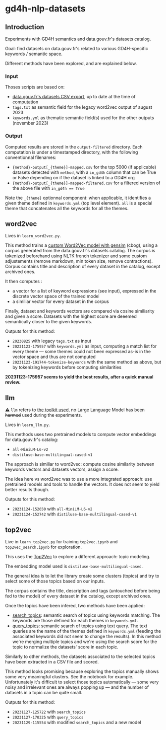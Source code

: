 # gd4h-nlp-datasets

## Introduction

Experiments with GD4H semantics and data.gouv.fr's datasets catalog.

Goal: find datasets on data.gouv.fr's related to various GD4H-specific keywords / semantic space.

Different methods have been explored, and are explained below.

### Input

Thoses scripts are based on:
- [data.gouv.fr's datasets CSV export](https://www.data.gouv.fr/fr/datasets/catalogue-des-donnees-de-data-gouv-fr/), up to date at the time of computation
- `tags.txt` as semantic field for the legacy word2vec output of august 2023
- `keywords.yml` as thematic semantic field(s) used for the other outputs (november 2023)

### Output

Computed results are stored in the `output-filtered` directory. Each computation is under a timestamped directory, with the following conventionnal filenames:
- `{method}-output[_{theme}]-mapped.csv` for the top 5000 (if applicable) datasets detected with `method`, with a `in_gd4h` column that can be True or False depending on if the dataset is linked to a GD4H org
- `{method}-output[_{theme}]-mapped-filtered.csv` for a filtered version of the above file with `in_gd4h == True`

Note the `_{theme}` optionnal component: when applicable, it identifies a given theme defined in `keywords.yml` (top level element). `all` is a special theme that concatenates all the keywords for all the themes.

## word2vec

Lives in `learn_word2vec.py`.

This method trains a [custom Word2Vec model with gensim](https://radimrehurek.com/gensim/models/word2vec.html) (cbog), using a corpus generated from the data.gouv.fr's datasets catalog. The corpus is tokenized beforehand using NLTK french tokenizer and some custom adjustements (remove markdown, min token size, remove contractions). Corpus contains title and description of every dataset in the catalog, except archived ones.

It then computes :
- a vector for a list of keyword expressions (see input), expressed in the discrete vector space of the trained model
- a similiar vector for every dataset in the corpus

Finally, dataset and keywords vectors are compared via cosine similiarity and given a score. Datasets with the highest score are deeemed semantically closer to the given keywords.

Outputs for this method:
- `20230825` with legacy `tags.txt` as input
- `20231123-175957` with `keywords.yml` as input, computing a match list for every theme — some themes could not been expressed as-is in the vector space and thus are not computed
- `20231123-191744-tokenize-keywords` with the same method as above, but by tokenizing keywords before computing similarities

**20231123-175957 seems to yield the best results, after a quick manual review.**

## llm

⚠ `llm` refers to [the toolkit used](https://llm.datasette.io), no Large Language Model has been ~~harmed~~ used during the experiments.

Lives in `learn_llm.py`.

This methods uses two pretrained models to compute vector embeddings for data.gouv.fr's catalog:
- `all-MiniLM-L6-v2`
- `distiluse-base-multilingual-cased-v1`

The approach is similiar to word2vec: compute cosine similarity between keywords vectors and datasets vectors, assign a score.

The idea here vs word2vec was to use a more integrated approach: use pretrained models and tools to handle the vectors. It does not seem to yield better results though.

Outputs for this method:
- `20231124-152650` with `all-MiniLM-L6-v2`
- `20231124-152742` with `distiluse-base-multilingual-cased-v1`

## top2vec

Live in `learn_top2vec.py` for training `top2vec.ipynb` and `top2vec_search.ipynb` for exploration.

This uses the [Top2Vec](https://github.com/ddangelov/Top2Vec) to explore a different approach: topic modeling.

The embedding model used is `distiluse-base-multilingual-cased`.

The general idea is to let the library create some clusters (topics) and try to select some of those topics based on our inputs.

The corpus contains the title, description and tags (untouched before being fed to the model) of every dataset in the catalog, except archived ones.

Once the topics have been infered, two methods have been applied:
- [search_topics](https://top2vec.readthedocs.io/en/latest/api.html#top2vec.Top2Vec.Top2Vec.search_topics): semantic search of topics using keywords matching. The keywords are those defined for each themes in `keywords.yml`.
- [query_topics](https://top2vec.readthedocs.io/en/latest/api.html#top2vec.Top2Vec.Top2Vec.query_topics): semantic search of topics using text query. The text queries are the name of the themes defined in `keywords.yml` (feeding the associated keywords did not seem to change the results). In this method we're merging multiple topics and we're using the search score for the topic to normalize the datasets' score in each topic.

Similarly to other methods, the datasets associated to the selected topics have been extracted in a CSV file and scored.

This method looks promising because exploring the topics manually shows some very meaningful clusters. See the notebook for example. Unfortunately it's difficult to select those topics automatically — some very noisy and irrelevant ones are always popping up — and the number of datasets in a topic can be quite small.

Outputs for this method:
- `20231127-125722` with `search_topics`
- `20231127-170325` with `query_topics`
- `20231129-115554` with modified `search_topics` and a new model
